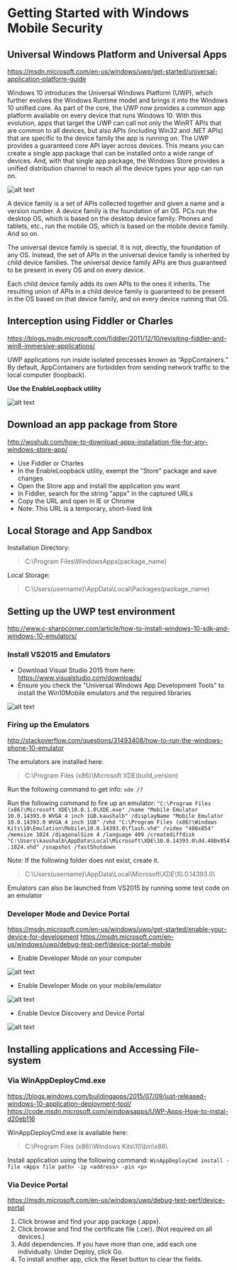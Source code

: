 # Getting Started with Windows Mobile Security

## Universal Windows Platform and Universal Apps
<https://msdn.microsoft.com/en-us/windows/uwp/get-started/universal-application-platform-guide>

Windows 10 introduces the Universal Windows Platform (UWP), which further evolves the Windows Runtime model and brings it into the Windows 10 unified core. As part of the core, the UWP now provides a common app platform available on every device that runs Windows 10. With this evolution, apps that target the UWP can call not only the WinRT APIs that are common to all devices, but also APIs (including Win32 and .NET APIs) that are specific to the device family the app is running on. The UWP provides a guaranteed core API layer across devices. This means you can create a single app package that can be installed onto a wide range of devices. And, with that single app package, the Windows Store provides a unified distribution channel to reach all the device types your app can run on.

![alt text](https://i-msdn.sec.s-msft.com/en-us/windows/uwp/get-started/images/device-family-tree.png "Device families")

A device family is a set of APIs collected together and given a name and a version number. A device family is the foundation of an OS. PCs run the desktop OS, which is based on the desktop device family. Phones and tablets, etc., run the mobile OS, which is based on the mobile device family. And so on.

The universal device family is special. It is not, directly, the foundation of any OS. Instead, the set of APIs in the universal device family is inherited by child device families. The universal device family APIs are thus guaranteed to be present in every OS and on every device.

Each child device family adds its own APIs to the ones it inherits. The resulting union of APIs in a child device family is guaranteed to be present in the OS based on that device family, and on every device running that OS.

## Interception using Fiddler or Charles
<https://blogs.msdn.microsoft.com/fiddler/2011/12/10/revisiting-fiddler-and-win8-immersive-applications/>

UWP applications run inside isolated processes known as “AppContainers.” By default, AppContainers are forbidden from sending network traffic to the local computer (loopback).

**Use the EnableLoopback utility**

![alt text](https://msdnshared.blob.core.windows.net/media/MSDNBlogsFS/prod.evol.blogs.msdn.com/CommunityServer.Blogs.Components.WeblogFiles/00/00/01/37/50/metablogapi/2425.EnableLoopbackUtility_41276413.png "EnableLoopback utility")

## Download an app package from Store
<http://woshub.com/how-to-download-appx-installation-file-for-any-windows-store-app/>

- Use Fiddler or Charles
- In the EnableLoopback utility, exempt the "Store" package and save changes
- Open the Store app and install the application you want
- In Fiddler, search for the string "appx" in the captured URLs
- Copy the URL and open in IE or Chrome
- Note: This URL is a temporary, short-lived link

## Local Storage and App Sandbox

Installation Directory:
>C:\Program Files\WindowsApps\(package_name)

Local Storage:
>C:\Users\(username)\AppData\Local\Packages\(package_name)

## Setting up the UWP test environment
<http://www.c-sharpcorner.com/article/how-to-install-windows-10-sdk-and-windows-10-emulators/>

### Install VS2015 and Emulators
- Download Visual Studio 2015 from here:
<https://www.visualstudio.com/downloads/>
- Ensure you check the "Universal Windows App Development Tools" to install the Win10Mobile emulators  and the required libraries

![alt text](http://csharpcorner.mindcrackerinc.netdna-cdn.com/article/how-to-install-windows-10-sdk-and-windows-10-emulators/Images/image003.png "Universal Windows App Development Tools")

### Firing up the  Emulators
<http://stackoverflow.com/questions/31493408/how-to-run-the-windows-phone-10-emulator>

The emulators are installed here:
>C:\Program Files (x86)\Microsoft XDE\(build_version)

Run the following command to get info:
`xde /?`

Run the following command to fire up an emulator:
`"C:\Program Files (x86)\Microsoft XDE\10.0.1.0\XDE.exe" /name "Mobile Emulator 10.0.14393.0 WVGA 4 inch 1GB.kaushalb" /displayName "Mobile Emulator 10.0.14393.0 WVGA 4 inch 1GB" /vhd "C:\Program Files (x86)\Windows Kits\10\Emulation\Mobile\10.0.14393.0\flash.vhd" /video "480x854" /memsize 1024 /diagonalSize 4 /language 409 /creatediffdisk "C:\Users\kaushalb\AppData\Local\Microsoft\XDE\10.0.14393.0\dd.480x854.1024.vhd" /snapshot /fastShutdown`

Note: If  the following folder does not exist, create it.
>C:\Users\(username)\AppData\Local\Microsoft\XDE\10.0.14393.0\

Emulators can also be launched from VS2015 by running some test code on an emulator

### Developer Mode and Device Portal
<https://msdn.microsoft.com/en-us/windows/uwp/get-started/enable-your-device-for-development>
<https://msdn.microsoft.com/en-us/windows/uwp/debug-test-perf/device-portal-mobile>

- Enable Developer Mode on your computer

![alt text](https://i-msdn.sec.s-msft.com/en-us/windows/uwp/get-started/images/devmode-pc-options.png "Developer Mode on your computer")

- Enable Developer Mode on your mobile/emulator

![alt text](https://i-msdn.sec.s-msft.com/en-us/windows/uwp/get-started/images/devmode-mob.png "Developer Mode on your mobile/emulator")

- Enable Device Discovery and Device Portal

![alt text](https://i-msdn.sec.s-msft.com/en-us/windows/uwp/get-started/images/devmode-mob-options.png "Device Discovery and Device Portal")

## Installing applications and Accessing File-system

### Via WinAppDeployCmd.exe
<https://blogs.windows.com/buildingapps/2015/07/09/just-released-windows-10-application-deployment-tool/>
<https://code.msdn.microsoft.com/windowsapps/UWP-Apps-How-to-instal-d20eb116>

WinAppDeployCmd.exe is available here:
>C:\Program Files (x86)\Windows Kits\10\bin\x86\

Install application using the following command:
`WinAppDeployCmd install -file <Appx file path> -ip <address> -pin <p>`

### Via Device Portal
<https://msdn.microsoft.com/en-us/windows/uwp/debug-test-perf/device-portal>
1. Click browse and find your app package (.appx).
2. Click browse and find the certificate file (.cer). (Not required on all devices.)
3. Add dependencies. If you have more than one, add each one individually.
Under Deploy, click Go.
4. To install another app, click the Reset button to clear the fields.
